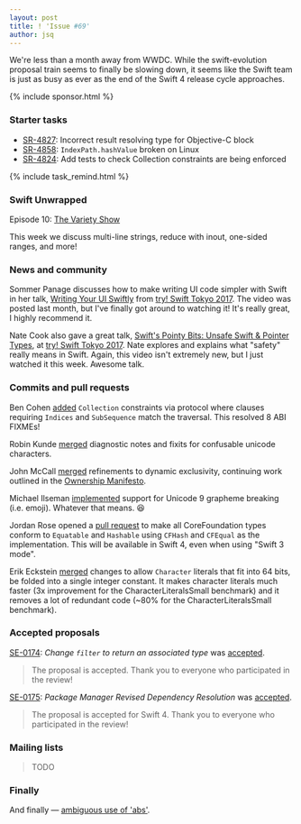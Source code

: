 ```yaml
---
layout: post
title: ! 'Issue #69'
author: jsq
---
```


We're less than a month away from WWDC. While the swift-evolution proposal train seems to finally be slowing down, it seems like the Swift team is just as busy as ever as the end of the Swift 4 release cycle approaches.

<!--excerpt-->

{% include sponsor.html %}

### Starter tasks

- [SR-4827](https://bugs.swift.org/browse/SR-4827): Incorrect result resolving type for Objective-C block
- [SR-4858](https://bugs.swift.org/browse/SR-4858): `IndexPath.hashValue` broken on Linux
- [SR-4824](https://bugs.swift.org/browse/SR-4824): Add tests to check Collection constraints are being enforced

{% include task_remind.html %}

### Swift Unwrapped

Episode 10: [The Variety Show](https://spec.fm/podcasts/swift-unwrapped/68158)

This week we discuss multi-line strings, reduce with inout, one-sided ranges, and more!

### News and community

Sommer Panage discusses how to make writing UI code simpler with Swift in her talk, [Writing Your UI Swiftly](https://news.realm.io/news/sommer-panage-writing-your-ui-swiftly/) from [try! Swift Tokyo 2017](https://www.tryswift.co). The video was posted last month, but I've finally got around to watching it! It's really great, I highly recommend it.

Nate Cook also gave a great talk, [Swift's Pointy Bits: Unsafe Swift & Pointer Types](https://news.realm.io/news/nate-cook-tryswift-tokyo-unsafe-swift-and-pointer-types/), at [try! Swift Tokyo 2017](https://www.tryswift.co). Nate explores and explains what "safety" really means in Swift. Again, this video isn't extremely new, but I just watched it this week. Awesome talk.

### Commits and pull requests

Ben Cohen [added](https://github.com/apple/swift/pull/9374) `Collection` constraints via protocol where clauses requiring `Indices` and `SubSequence` match the traversal. This resolved 8 ABI FIXMEs!

Robin Kunde [merged](https://github.com/apple/swift/pull/9070) diagnostic notes and fixits for confusable unicode characters.

John McCall [merged](https://github.com/apple/swift/pull/9431) refinements to dynamic exclusivity, continuing work outlined in the [Ownership Manifesto](https://github.com/apple/swift/blob/master/docs/OwnershipManifesto.md).

Michael Ilseman [implemented](https://github.com/apple/swift/pull/9265) support for Unicode 9 grapheme breaking (i.e. emoji). Whatever that means. 😆

Jordan Rose opened a [pull request](https://github.com/apple/swift/pull/9401) to make all CoreFoundation types conform to `Equatable` and `Hashable` using `CFHash` and `CFEqual` as the implementation. This will be available in Swift 4, even when using "Swift 3 mode".

Erik Eckstein [merged](https://github.com/apple/swift/pull/9353) changes to allow `Character` literals that fit into 64 bits, be folded into a single integer constant. It makes character literals much faster (3x improvement for the CharacterLiteralsSmall benchmark) and it removes a lot of redundant code (~80% for the CharacterLiteralsSmall benchmark).

### Accepted proposals

[SE-0174](https://github.com/apple/swift-evolution/blob/master/proposals/0174-filter-range-replaceable.md): *Change `filter` to return an associated type* was [accepted](https://lists.swift.org/pipermail/swift-evolution-announce/2017-May/000374.html).

> The proposal is accepted. Thank you to everyone who participated in the review!

[SE-0175](https://github.com/apple/swift-evolution/blob/master/proposals/0175-package-manager-revised-dependency-resolution.md): *Package Manager Revised Dependency Resolution* was [accepted](https://lists.swift.org/pipermail/swift-evolution-announce/2017-May/000375.html).

> The proposal is accepted for Swift 4. Thank you to everyone who participated in the review!

### Mailing lists

> TODO

### Finally

And finally &mdash; [ambiguous use of 'abs'](https://twitter.com/jckarter/status/859114207077322752).
